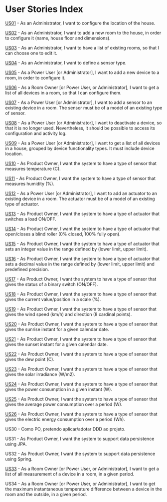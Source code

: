 # User Stories Index

[US01](us01/us01_readme.md) - As an Administrator, I want to configure the location of the house.

[US02](us02/us02_readme.md) - As an Administrator, I want to add a new room to the house, in order to configure it (name, house floor and dimensions).

[US03](us03/us03_readme.md) - As an Administrator, I want to have a list of existing rooms, so that I can choose one to edit it.

[US04](us04/us04_readme.md) - As an Administrator, I want to define a sensor type.

[US05](us05/us05_readme.md) - As a Power User [or Administrator], I want to add a new device to a room, in order to configure it.

[US06](us06/us06_readme.md) - As a Room Owner [or Power User, or Administrator], I want to get a list of all devices in a room, so that I can configure them.

[US07](us07/us07_readme.md) - As a Power User [or Administrator], I want to add a sensor to an existing device in a room. The sensor must be of a model of an existing type of sensor.

[US08](us08/us08_readme.md) - As a Power User [or Administrator], I want to deactivate a device, so that it is no longer used. Nevertheless, it should be possible to access its configuration and activity log.

[US09](us09/us09_readme.md) - As a Power User [or Administrator], I want to get a list of all devices in a house, grouped by device functionality types. It must include device location.

[US10](us10/us10_readme.md) - As Product Owner, I want the system to have a type of sensor that measures temperature (C).

[US11](us11/us11_readme.md) - As Product Owner, I want the system to have a type of sensor that measures humidity (%).

[US12](us12/us12_readme.md) - As a Power User [or Administrator], I want to add an actuator to an existing device in a room. The actuator must be of a model of an existing type of actuator.

[US13](us13/us13_readme.md) - As Product Owner, I want the system to have a type of actuator that switches a load ON/OFF.

[US14](us14/us14_readme.md) - As Product Owner, I want the system to have a type of actuator that open/closes a blind roller (0% closed, 100% fully open).

[US15](us15/us15_readme.md) - As Product Owner, I want the system to have a type of actuator that sets an integer value in the range defined by (lower limit, upper limit).

[US16](us16/us16_readme.md) - As Product Owner, I want the system to have a type of actuator that sets a decimal value in the range defined by (lower limit, upper limit) and predefined precision.

[US17](us17/us17_readme.md) - As Product Owner, I want the system to have a type of sensor that gives the status of a binary switch (ON/OFF).

[US18](us18/us18_readme.md) - As Product Owner, I want the system to have a type of sensor that gives the current value/position in a scale (%).

[US19](us19/us19_readme.md) - As Product Owner, I want the system to have a type of sensor that gives the wind speed (km/h) and direction (8 cardinal points).

[US20](us20/us20_readme.md) - As Product Owner, I want the system to have a type of sensor that gives the sunrise instant for a given calendar date.

[US21](us21/us21_readme.md) - As Product Owner, I want the system to have a type of sensor that gives the sunset instant for a given calendar date.

[US22](us22/us22_readme.md) - As Product Owner, I want the system to have a type of sensor that gives the dew point (C).

[US23](us23/us23_readme.md) - As Product Owner, I want the system to have a type of sensor that gives the solar irradiance (W/m2).

[US24](us24/us24_readme.md) - As Product Owner, I want the system to have a type of sensor that gives the power consumption in a given instant (W).

[US25](us25/us25_readme.md) - As Product Owner, I want the system to have a type of sensor that gives the average power consumption over a period (W).

[US26](us26/us26_readme.md) - As Product Owner, I want the system to have a type of sensor that gives the electric energy consumption over a period (Wh).

US30 - Como PO, pretendo aplicar/adotar DDD ao projeto.

US31 - As Product Owner, I want the system to support data persistence using JPA.

US32 - As Product Owner, I want the system to support data persistence using Spring.

[US33](us33/us33_readme.md) - As a Room Owner [or Power User, or Administrator], I want to get a list of all measurement of a device in a room, in a given period.

US34 - As a Room Owner [or Power User, or Administrator], I want to get the maximum instantaneous temperature difference between a device in the room and the outside, in a given period.